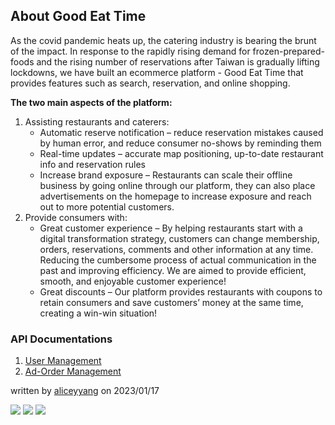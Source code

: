 ## About Good Eat Time
As the covid pandemic heats up, the catering industry is bearing the brunt of the impact. In response to the rapidly rising demand for frozen-prepared-foods and 
the rising number of reservations after Taiwan is gradually lifting lockdowns, we have built an ecommerce platform - Good Eat Time that provides features such as search, reservation, and online shopping.
  
**The two main aspects of the platform:**
1. Assisting restaurants and caterers:
	-	Automatic reserve notification – reduce reservation mistakes caused by human error, and reduce consumer no-shows by reminding them
	-	Real-time updates – accurate map positioning, up-to-date restaurant info and reservation rules
	-	Increase brand exposure – Restaurants can scale their offline business by going online through our platform, they can also place advertisements on the homepage to increase exposure and reach out to more potential customers.
2.	Provide consumers with:
	-	Great customer experience – By helping restaurants start with a digital transformation strategy, customers can change membership, orders, reservations, comments and other information at any time. Reducing the cumbersome process of actual communication in the past and improving efficiency. We are aimed to provide efficient, smooth, and enjoyable customer experience!
	-	Great discounts – Our platform provides restaurants with coupons to retain consumers and save customers’ money at the same time, creating a win-win situation!				


### API Documentations
1.	[User Management](/user-management.md)
2.	[Ad-Order Management](/ad-order-management.md)


written by [aliceyyang](https://github.com/aliceyyang) on 2023/01/17


![](https://img.shields.io/badge/Spring_Boot-2.7.6-181717?style=for-the-badge?style=plastic&logo=springboot&color) ![](https://img.shields.io/badge/MySQL-8.0-181717?style=for-the-badge?style=plastic&logo=mysql&color=blue) ![](https://img.shields.io/badge/Redis-3.2.1-181717?style=for-the-badge?style=plastic&logo=redis&color=red)
